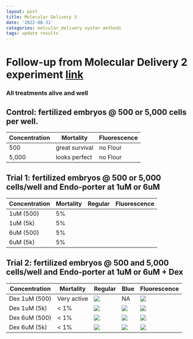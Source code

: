 ```yaml
---
layout: post
title: Molecular Delivery 3
date: '2022-08-31'
categories: molcular_delivery oyster methods
tags: update results
---
```


# Follow-up from Molecular Delivery 2 experiment [link](https://github.com/ocattau/notebook-2/blob/master/_posts/2022-08-26-MD2_endoporter.md)
### All treatments alive and well 

## Control: fertilized embryos @ 500 or 5,000 cells per well. 
| Concentration | Mortality | Fluorescence |
|---|---|---|
|500 | great survival | no Flour | 
|5,000 | looks perfect| no Flour | 

## Trial 1: fertilized embryos @ 500 or 5,000 cells/well and Endo-porter at 1uM or 6uM 
| Concentration | Mortality | Regular | Fluorescence |
|---|---|---|---|
| 1uM (500) | 5% | ![]() | ![]() |
| 1uM (5k) | 5%| ![]() | ![]() |
| 6uM (500) | 5% | ![]() | ![]() |
| 6uM (5k) | 5% | ![]() | ![]() |

## Trial 2: fertilized embryos @ 500 and 5,000 cells/well and Endo-porter at 1uM or 6uM + Dex 
| Concentration | Mortality | Regular | Blue | Fluorescence |
|---|---|---|---|---| 
| Dex 1uM (500) | Very active | ![](https://github.com/ocattau/ocattau.github.io/blob/master/assets/090122/1uM_dex_500_regular.jpg) | NA | ![](https://github.com/ocattau/ocattau.github.io/blob/master/assets/090122/1uM_dex_green_500.jpg)|
| Dex 1uM (5k) | < 1% | ![](https://github.com/ocattau/ocattau.github.io/blob/master/assets/090122/1uM_dex_5k_regular.jpg) | ![](https://github.com/ocattau/ocattau.github.io/blob/master/assets/090122/1uM_dex_5k_blue.jpg) | ![](https://github.com/ocattau/ocattau.github.io/blob/master/assets/090122/1uM_dex_5k_green.jpg)|
| Dex 6uM (500) | < 1%|![](https://github.com/ocattau/ocattau.github.io/blob/master/assets/090122/6uM_dex_500_regular.jpg) | ![](https://github.com/ocattau/ocattau.github.io/blob/master/assets/090122/6uM_dex_500_blue.jpg) | ![](https://github.com/ocattau/ocattau.github.io/blob/master/assets/090122/6uM_dex_500_green.jpg)|
| Dex 6uM (5k) | < 1% |![](https://raw.githubusercontent.com/ocattau/ocattau.github.io/master/assets/090122/6uM_dex_5k_regular.jpg) | ![](https://raw.githubusercontent.com/ocattau/ocattau.github.io/master/assets/090122/6uM_dex_5k_blue.jpg) | ![](https://raw.githubusercontent.com/ocattau/ocattau.github.io/master/assets/090122/6uM_dex_5k_green.jpg) |
